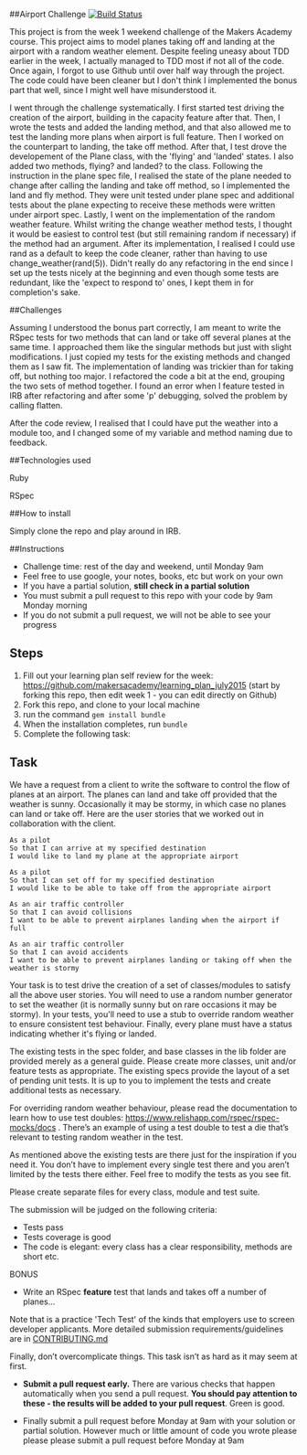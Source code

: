 ##Airport Challenge
[![Build Status](https://travis-ci.org/makersacademy/airport_challenge.svg?branch=master)](https://travis-ci.org/makersacademy/airport_challenge)

This project is from the week 1 weekend challenge of the Makers Academy course.
This project aims to model planes taking off and landing at the airport with a
random weather element. Despite feeling uneasy about TDD earlier in the week, I
actually managed to TDD most if not all of the code. Once again, I forgot to use
Github until over half way through the project. The code could have been cleaner
but I don't think I implemented the bonus part that well, since I might well
have misunderstood it.

I went through the challenge systematically. I first started test driving the
creation of the airport, building in the capacity feature after that. Then, I
wrote the tests and added the landing method, and that also allowed me to test
the landing more plans when airport is full feature. Then I worked on the
counterpart to landing, the take off method. After that, I test drove the
developement of the Plane class, with the 'flying' and 'landed' states. I also
added two methods, flying? and landed? to the class. Following the instruction
in the plane spec file, I realised the state of the plane needed to change after
calling the landing and take off method, so I implemented the land and fly
method. They were unit tested under plane spec and additional tests about the
plane expecting to receive these methods were written under airport spec.
Lastly, I went on the implementation of the random weather feature. Whilst
writing the change weather method tests, I thought it would be easiest to
control test (but still remaining random if necessary) if the method had an
argument. After its implementation, I realised I could use rand as a default to
keep the code cleaner, rather than having to use change_weather(rand(5)). Didn't
really do any refactoring in the end since I set up the tests nicely at the
beginning and even though some tests are redundant, like the 'expect to respond
to' ones, I kept them in for completion's sake.

##Challenges

Assuming I understood the bonus part correctly, I am meant to write the RSpec
tests for two methods that can land or take off several planes at the same time.
I approached them like the singular methods but just with slight modifications.
I just copied my tests for the existing methods and changed them as I saw fit.
The implementation of landing was trickier than for taking off, but nothing too
major. I refactored the code a bit at the end, grouping the two sets of method
together. I found an error when I feature tested in IRB after refactoring and
after some 'p' debugging, solved the problem by calling flatten.

After the code review, I realised that I could have put the weather into a
module too, and I changed some of my variable and method naming due to feedback.

##Technologies used

Ruby

RSpec

##How to install

Simply clone the repo and play around in IRB.

##Instructions

* Challenge time: rest of the day and weekend, until Monday 9am
* Feel free to use google, your notes, books, etc but work on your own
* If you have a partial solution, **still check in a partial solution**
* You must submit a pull request to this repo with your code by 9am Monday morning
* If you do not submit a pull request, we will not be able to see your progress

Steps
-------

1. Fill out your learning plan self review for the week: https://github.com/makersacademy/learning_plan_july2015 (start by forking this repo, then edit week 1 - you can edit directly on Github)
2. Fork this repo, and clone to your local machine
3. run the command `gem install bundle`
4. When the installation completes, run `bundle`
3. Complete the following task:

Task
-----

We have a request from a client to write the software to control the flow of planes at an airport. The planes can land and take off provided that the weather is sunny. Occasionally it may be stormy, in which case no planes can land or take off.  Here are the user stories that we worked out in collaboration with the client.

```
As a pilot
So that I can arrive at my specified destination
I would like to land my plane at the appropriate airport

As a pilot
So that I can set off for my specified destination
I would like to be able to take off from the appropriate airport

As an air traffic controller
So that I can avoid collisions
I want to be able to prevent airplanes landing when the airport if full

As an air traffic controller
So that I can avoid accidents
I want to be able to prevent airplanes landing or taking off when the weather is stormy
```

Your task is to test drive the creation of a set of classes/modules to satisfy all the above user stories. You will need to use a random number generator to set the weather (it is normally sunny but on rare occasions it may be stormy). In your tests, you'll need to use a stub to override random weather to ensure consistent test behaviour. Finally, every plane must have a status indicating whether it's flying or landed.

The existing tests in the spec folder, and base classes in the lib folder are provided merely as a general guide.  Please create more classes, unit and/or feature tests as appropriate.  The existing specs provide the layout of a set of pending unit tests. It is up to you to implement the tests and create additional tests as necessary.

For overriding random weather behaviour, please read the documentation to learn how to use test doubles: https://www.relishapp.com/rspec/rspec-mocks/docs . There’s an example of using a test double to test a die that’s relevant to testing random weather in the test.

As mentioned above the existing tests are there just for the inspiration if you need it. You don’t have to implement every single test there and you aren’t limited by the tests there either. Feel free to modify the tests as you see fit.

Please create separate files for every class, module and test suite.

The submission will be judged on the following criteria:

* Tests pass
* Tests coverage is good
* The code is elegant: every class has a clear responsibility, methods are short etc.

BONUS
* Write an RSpec **feature** test that lands and takes off a number of planes...

Note that is a practice 'Tech Test' of the kinds that employers use to screen developer applicants.  More detailed submission requirements/guidelines are in [CONTRIBUTING.md](CONTRIBUTING.md)

Finally, don’t overcomplicate things. This task isn’t as hard as it may seem at first.

* **Submit a pull request early.**  There are various checks that happen automatically when you send a pull request.  **You should pay attention to these - the results will be added to your pull request**.  Green is good.

* Finally submit a pull request before Monday at 9am with your solution or partial solution.  However much or little amount of code you wrote please please please submit a pull request before Monday at 9am
